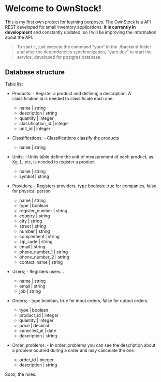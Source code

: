 # Welcome to OwnStock!

This is my first own project for learning purposes. The OwnStock is a API REST developed for small inventory applications. **It is currently in development** and constantly updated, so I will be improving the information about the API.

>To start it, just execute the command "yarn" in the ./backend folder and after the dependencies synchronization, "yarn dev" to start the service, developed for postgres database.

## Database structure

Table list

- Products: 
		- Register a product and defining a description. A classification id is needed to classificate each one.
	- name | string
	- description | string
	- quantity | integer
	- classification_id | integer
	- unit_id | integer
	
- Classifications;
		- Classifications classify the products 
	- name | string

- Units;
		- Units table define the unit of measurement of each product, as Kg, L, etc, is needed to register a product
	- name | string
	- symbol | string

- Providers;
		- Registers providers, type boolean: true for companies, false for physical person
	- name | string
	- type | boolean
	- register_number | string
	- country | string
	- city | string
	- street | string
	- number | string
	- complement | string
	- zip_code | string
	- email | string 
	- phone_number_1 | string
	- phone_number_2 | string
	- contact_name | string

- Users;
		- Registers users...
	- name | string
	- email | string
	- job | string

- Orders;
		- type boolean, true for input orders, false for output orders.
	- type | boolean
	- product_id | integer
	- quantity | integer
	- price | decimal
	- canceled_at | date
	- description | string
	
- Order_problems. 
		- In order_problems you can see the description about a problem ocurred during a order and may cancelate the one.
	- order_id | integer
	- description | string


Soon, the rules.
